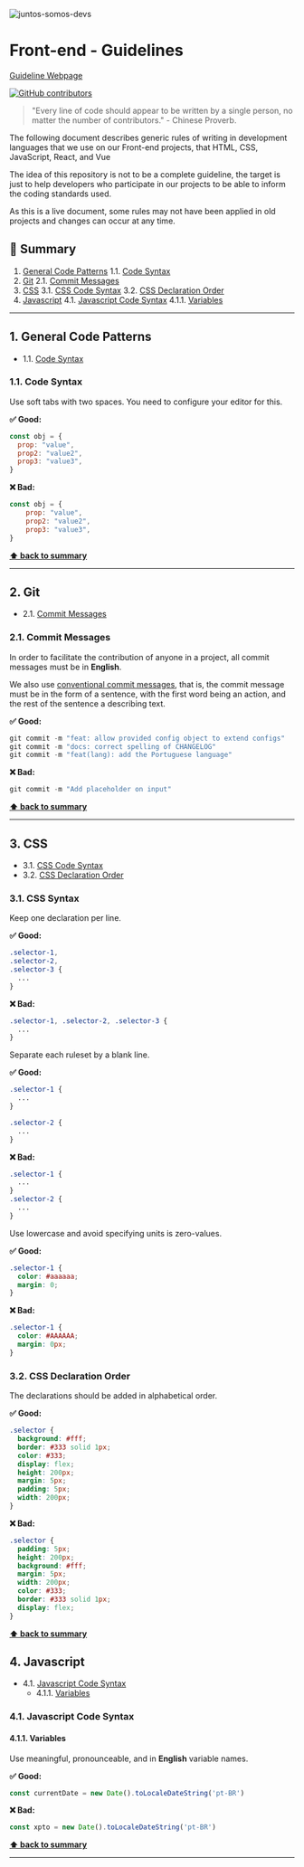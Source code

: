 ![juntos-somos-devs](https://user-images.githubusercontent.com/3603793/131751022-fda4146c-9ada-4ad0-82fc-d8f0a73acd3f.png)

# Front-end - Guidelines

[Guideline Webpage](https://juntossomosmais.github.io/frontend-guideline/)

[![GitHub contributors](https://img.shields.io/github/contributors/juntossomosmais/frontend-guideline.svg)](https://github.com/juntossomosmais/frontend-guideline/graphs/contributors)

> "Every line of code should appear to be written by a single person, no matter the number of contributors." - Chinese Proverb.

The following document describes generic rules of writing in development languages that we use on our Front-end projects, that HTML, CSS, JavaScript, React, and Vue

The idea of this repository is not to be a complete guideline, the target is just to help developers who participate in our projects to be able to inform the coding standards used.

As this is a live document, some rules may not have been applied in old projects and changes can occur at any time.

<a name="summary"></a>

## 📖 Summary

1. [General Code Patterns](#general-patterns)
  1.1. [Code Syntax](#code-syntax)
2. [Git](#git)
  2.1. [Commit Messages](#commit-messages)
3. [CSS](#css)
  3.1. [CSS Code Syntax](#css-syntax)
  3.2. [CSS Declaration Order](#css-order)
4. [Javascript](#javascript)
  4.1. [Javascript Code Syntax](#javascript-syntax)
    4.1.1. [Variables](#variables)

___
   
<a name="general-patterns"></a>

## 1. General Code Patterns

- 1.1. [Code Syntax](#code-syntax) <br>
  
<a name="code-syntax"></a>

### 1.1. Code Syntax

Use soft tabs with two spaces. You need to configure your editor for this.

**✅ Good:**
```js
const obj = {
  prop: "value",
  prop2: "value2",
  prop3: "value3",
}
```

**❌ Bad:**
```js 
const obj = {
    prop: "value",
    prop2: "value2",
    prop3: "value3",
}
```
 
**[⬆ back to summary](#summary)**

---

<a name="git"></a>

## 2. Git

- 2.1. [Commit Messages](#commit-messages) <br>

<a name="commit-messages"></a>

### 2.1. Commit Messages

In order to facilitate the contribution of anyone in a project, all commit messages must be in **English**.

We also use [conventional commit messages](https://www.conventionalcommits.org/en/v1.0.0/), that is, the commit message must be in the form of a sentence, with the first word being an action, and the rest of the sentence a describing text.

**✅ Good:**
```powershell
git commit -m "feat: allow provided config object to extend configs"
git commit -m "docs: correct spelling of CHANGELOG"
git commit -m "feat(lang): add the Portuguese language"
```

**❌ Bad:**
```powershell
git commit -m "Add placeholder on input"
```

**[⬆ back to summary](#summary)**

---

<a name="css"></a>
 
## 3. CSS

- 3.1. [CSS Code Syntax](#css-syntax)
- 3.2. [CSS Declaration Order](#css-order) <br>
  
<a name="css-syntax"></a>

### 3.1. CSS Syntax

Keep one declaration per line.

**✅ Good:**
```css 
.selector-1,
.selector-2,
.selector-3 {
  ...
}
```

**❌ Bad:**
```css
.selector-1, .selector-2, .selector-3 {
  ...
}
```

Separate each ruleset by a blank line.

**✅ Good:**
```css 
.selector-1 {
  ...
}

.selector-2 {
  ...
}
```

**❌ Bad:**
```css
.selector-1 {
  ...
}
.selector-2 {
  ...
}
```

Use lowercase and avoid specifying units is zero-values.

**✅ Good:**
```css
.selector-1 {
  color: #aaaaaa;
  margin: 0;
}
```

**❌ Bad:**
```css
.selector-1 {
  color: #AAAAAA;
  margin: 0px;
}
```

<a name="css-order"></a>

### 3.2. CSS Declaration Order

The declarations should be added in alphabetical order.

**✅ Good:**
```css
.selector {
  background: #fff;
  border: #333 solid 1px;
  color: #333;
  display: flex;
  height: 200px;
  margin: 5px;
  padding: 5px;
  width: 200px;
}
```

**❌ Bad:**
```css
.selector {
  padding: 5px;
  height: 200px;
  background: #fff;
  margin: 5px;
  width: 200px;
  color: #333;
  border: #333 solid 1px;
  display: flex;
}
```

**[⬆ back to summary](#summary)**

<a name="javascript"></a>

## 4. Javascript

- 4.1. [Javascript Code Syntax](#javascript-syntax)
  - 4.1.1. [Variables](#variables) <br>


<a name="javascript-syntax"></a>

### 4.1. Javascript Code Syntax

<a name="variables"></a>

#### 4.1.1. Variables

Use meaningful, pronounceable, and in **English** variable names.

**✅ Good:**
```js
const currentDate = new Date().toLocaleDateString('pt-BR')
```

**❌ Bad:**
```js 
const xpto = new Date().toLocaleDateString('pt-BR')
```

**[⬆ back to summary](#summary)**


---
